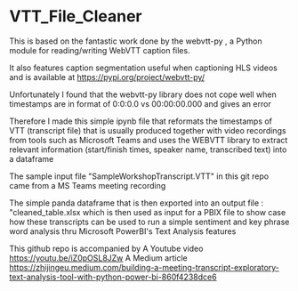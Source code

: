 # VTT_File_Cleaner

This is based on the fantastic work done by the webvtt-py , a Python module for reading/writing WebVTT caption files.

It also features caption segmentation useful when captioning HLS videos and is available at https://pypi.org/project/webvtt-py/ 

Unfortunately I found that the webvtt-py library does not cope well when timestamps are in format of 0:0:0.0 vs 00:00:00.000 and gives an error 

Therefore I made this simple ipynb file that reformats the timestamps of VTT (transcript file) that is usually produced together with video recordings from tools 
such as Microsoft Teams and uses the WEBVTT library to extract relevant information (start/finish times, speaker name, transcribed text) into a dataframe 

The sample input file "SampleWorkshopTranscript.VTT" in this git repo came from a MS Teams meeting recording 

The simple panda dataframe that is then exported into an output file : "cleaned_table.xlsx which is then used as input for a PBIX file to show case 
how these transcripts can be used to run a simple sentiment and key phrase word analysis thru Microsoft PowerBI's Text Analysis features

This github repo is accompanied by 
A Youtube video https://youtu.be/iZ0pOSL8JZw
A Medium article https://zhijingeu.medium.com/building-a-meeting-transcript-exploratory-text-analysis-tool-with-python-power-bi-860f4238dce6
